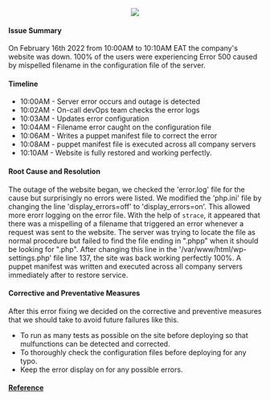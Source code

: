 <p align="center">
	<img src="https://github.com/eleccrazy/alx-system_engineering-devops/blob/main/0x19-postmortem/postmortem.png"/>
</p>

#### Issue Summary
On February 16th 2022 from 10:00AM to 10:10AM EAT the company's website was down. 100% of the users were experiencing Error 500 caused by mispelled filename in the configuration file of the server.

#### Timeline
* 10:00AM - Server error occurs and outage is detected
* 10:02AM - On-call devOps team checks the error logs
* 10:03AM - Updates error configuration
* 10:04AM - Filename error caught on the configuration file
* 10:06AM - Writes a puppet manifest file to correct the error
* 10:08AM - puppet manifest file is executed across all company servers
* 10:10AM - Website is fully restored and working perfectly.


#### Root Cause and Resolution
The outage of the website began, we checked the 'error.log' file for the cause but surprisingly no errors were listed. We modified the 'php.ini' file by changing the line 'display_errors=off' to 'display_errors=on'. This allowed more erorr logging on the error file. With the help of `strace`, it appeared that there was a mispelling of a filename that triggered an error whenever a request was sent to the website. The server was trying to locate the file as normal procedure but failed to find the file ending in ".phpp" when it should be looking for ".php". After changing this line in the '/var/www/html/wp-settings.php' file line 137, the site was back working perfectly 100%. A puppet manifest was written and executed across all company servers immediately after to restore service.

#### Corrective and Preventative Measures
After this error fixing we decided on the corrective and preventive measures that we should take to avoid future failures like this.
* To run as many tests as possible on the site before deploying so that mulfunctions can be detected and corrected.
* To thoroughly check the configuration files before deploying for any typo.
* Keep the error display on for any possible errors.

#### [Reference](https://github.com/Janengethe/alx-system_engineering-devops/blob/main/0x17-web_stack_debugging_3/README.md)
